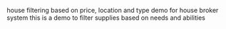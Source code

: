 house filtering based on price, location and type demo for house broker system
this is a demo to filter supplies based on needs and abilities
